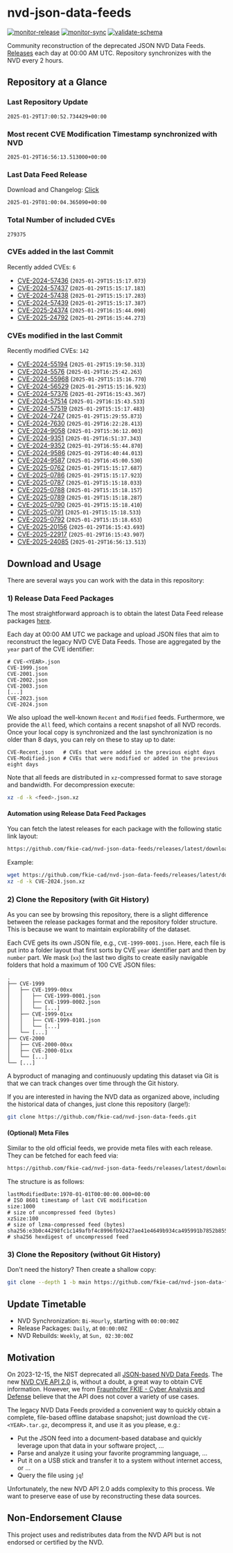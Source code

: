 # nvd-json-data-feeds

[![monitor-release](https://github.com/fkie-cad/nvd-json-data-feeds/actions/workflows/monitor_release.yml/badge.svg)](https://github.com/fkie-cad/nvd-json-data-feeds/actions/workflows/monitor_release.yml)
[![monitor-sync](https://github.com/fkie-cad/nvd-json-data-feeds/actions/workflows/monitor_sync.yml/badge.svg)](https://github.com/fkie-cad/nvd-json-data-feeds/actions/workflows/monitor_sync.yml)
[![validate-schema](https://github.com/fkie-cad/nvd-json-data-feeds/actions/workflows/validate_schema.yml/badge.svg)](https://github.com/fkie-cad/nvd-json-data-feeds/actions/workflows/validate_schema.yml)

Community reconstruction of the deprecated JSON NVD Data Feeds.
[Releases](https://github.com/fkie-cad/nvd-json-data-feeds/releases/latest) each day at 00:00 AM UTC.
Repository synchronizes with the NVD every 2 hours.

## Repository at a Glance

### Last Repository Update

```plain
2025-01-29T17:00:52.734429+00:00
```

### Most recent CVE Modification Timestamp synchronized with NVD

```plain
2025-01-29T16:56:13.513000+00:00
```

### Last Data Feed Release

Download and Changelog: [Click](https://github.com/fkie-cad/nvd-json-data-feeds/releases/latest)

```plain
2025-01-29T01:00:04.365090+00:00
```

### Total Number of included CVEs

```plain
279375
```

### CVEs added in the last Commit

Recently added CVEs: `6`

- [CVE-2024-57436](CVE-2024/CVE-2024-574xx/CVE-2024-57436.json) (`2025-01-29T15:15:17.073`)
- [CVE-2024-57437](CVE-2024/CVE-2024-574xx/CVE-2024-57437.json) (`2025-01-29T15:15:17.183`)
- [CVE-2024-57438](CVE-2024/CVE-2024-574xx/CVE-2024-57438.json) (`2025-01-29T15:15:17.283`)
- [CVE-2024-57439](CVE-2024/CVE-2024-574xx/CVE-2024-57439.json) (`2025-01-29T15:15:17.387`)
- [CVE-2025-24374](CVE-2025/CVE-2025-243xx/CVE-2025-24374.json) (`2025-01-29T16:15:44.090`)
- [CVE-2025-24792](CVE-2025/CVE-2025-247xx/CVE-2025-24792.json) (`2025-01-29T16:15:44.273`)


### CVEs modified in the last Commit

Recently modified CVEs: `142`

- [CVE-2024-55194](CVE-2024/CVE-2024-551xx/CVE-2024-55194.json) (`2025-01-29T15:19:50.313`)
- [CVE-2024-5576](CVE-2024/CVE-2024-55xx/CVE-2024-5576.json) (`2025-01-29T16:25:42.263`)
- [CVE-2024-55968](CVE-2024/CVE-2024-559xx/CVE-2024-55968.json) (`2025-01-29T15:15:16.770`)
- [CVE-2024-56529](CVE-2024/CVE-2024-565xx/CVE-2024-56529.json) (`2025-01-29T15:15:16.923`)
- [CVE-2024-57376](CVE-2024/CVE-2024-573xx/CVE-2024-57376.json) (`2025-01-29T16:15:43.367`)
- [CVE-2024-57514](CVE-2024/CVE-2024-575xx/CVE-2024-57514.json) (`2025-01-29T16:15:43.533`)
- [CVE-2024-57519](CVE-2024/CVE-2024-575xx/CVE-2024-57519.json) (`2025-01-29T15:15:17.483`)
- [CVE-2024-7247](CVE-2024/CVE-2024-72xx/CVE-2024-7247.json) (`2025-01-29T15:29:55.873`)
- [CVE-2024-7630](CVE-2024/CVE-2024-76xx/CVE-2024-7630.json) (`2025-01-29T16:22:28.413`)
- [CVE-2024-9058](CVE-2024/CVE-2024-90xx/CVE-2024-9058.json) (`2025-01-29T15:36:12.003`)
- [CVE-2024-9351](CVE-2024/CVE-2024-93xx/CVE-2024-9351.json) (`2025-01-29T16:51:37.343`)
- [CVE-2024-9352](CVE-2024/CVE-2024-93xx/CVE-2024-9352.json) (`2025-01-29T16:55:44.870`)
- [CVE-2024-9586](CVE-2024/CVE-2024-95xx/CVE-2024-9586.json) (`2025-01-29T16:40:44.013`)
- [CVE-2024-9587](CVE-2024/CVE-2024-95xx/CVE-2024-9587.json) (`2025-01-29T16:45:00.530`)
- [CVE-2025-0762](CVE-2025/CVE-2025-07xx/CVE-2025-0762.json) (`2025-01-29T15:15:17.687`)
- [CVE-2025-0786](CVE-2025/CVE-2025-07xx/CVE-2025-0786.json) (`2025-01-29T15:15:17.923`)
- [CVE-2025-0787](CVE-2025/CVE-2025-07xx/CVE-2025-0787.json) (`2025-01-29T15:15:18.033`)
- [CVE-2025-0788](CVE-2025/CVE-2025-07xx/CVE-2025-0788.json) (`2025-01-29T15:15:18.157`)
- [CVE-2025-0789](CVE-2025/CVE-2025-07xx/CVE-2025-0789.json) (`2025-01-29T15:15:18.287`)
- [CVE-2025-0790](CVE-2025/CVE-2025-07xx/CVE-2025-0790.json) (`2025-01-29T15:15:18.410`)
- [CVE-2025-0791](CVE-2025/CVE-2025-07xx/CVE-2025-0791.json) (`2025-01-29T15:15:18.533`)
- [CVE-2025-0792](CVE-2025/CVE-2025-07xx/CVE-2025-0792.json) (`2025-01-29T15:15:18.653`)
- [CVE-2025-20156](CVE-2025/CVE-2025-201xx/CVE-2025-20156.json) (`2025-01-29T16:15:43.693`)
- [CVE-2025-22917](CVE-2025/CVE-2025-229xx/CVE-2025-22917.json) (`2025-01-29T16:15:43.907`)
- [CVE-2025-24085](CVE-2025/CVE-2025-240xx/CVE-2025-24085.json) (`2025-01-29T16:56:13.513`)


## Download and Usage

There are several ways you can work with the data in this repository:

### 1) Release Data Feed Packages

The most straightforward approach is to obtain the latest Data Feed release packages [here](https://github.com/fkie-cad/nvd-json-data-feeds/releases/latest).

Each day at 00:00 AM UTC we package and upload JSON files that aim to reconstruct the legacy NVD CVE Data Feeds.
Those are aggregated by the `year` part of the CVE identifier:

```
# CVE-<YEAR>.json
CVE-1999.json
CVE-2001.json
CVE-2002.json
CVE-2003.json
[...]
CVE-2023.json
CVE-2024.json
```

We also upload the well-known `Recent` and `Modified` feeds.
Furthermore, we provide the `All` feed, which contains a recent snapshot of all NVD records.
Once your local copy is synchronized and the last synchronization is no older than 8 days, you can rely on these to stay up to date:

```plain
CVE-Recent.json   # CVEs that were added in the previous eight days
CVE-Modified.json # CVEs that were modified or added in the previous eight days
```

Note that all feeds are distributed in `xz`-compressed format to save storage and bandwidth.
For decompression execute:

```sh
xz -d -k <feed>.json.xz
```

#### Automation using Release Data Feed Packages

You can fetch the latest releases for each package with the following static link layout:

```sh
https://github.com/fkie-cad/nvd-json-data-feeds/releases/latest/download/CVE-<YEAR>.json.xz
```

Example:

```sh
wget https://github.com/fkie-cad/nvd-json-data-feeds/releases/latest/download/CVE-2024.json.xz
xz -d -k CVE-2024.json.xz
```

### 2) Clone the Repository (with Git History)

As you can see by browsing this repository, there is a slight difference between the release packages format and the repository folder structure.
This is because we want to maintain explorability of the dataset.

Each CVE gets its own JSON file, e.g., `CVE-1999-0001.json`.
Here, each file is put into a folder layout that first sorts by CVE `year` identifier part and then by `number` part.
We mask (`xx`) the last two digits to create easily navigable folders that hold a maximum of 100 CVE JSON files:

```plain
.
├── CVE-1999
│   ├── CVE-1999-00xx
│   │   ├── CVE-1999-0001.json
│   │   ├── CVE-1999-0002.json
│   │   └── [...]
│   ├── CVE-1999-01xx
│   │   ├── CVE-1999-0101.json
│   │   └── [...]
│   └── [...]
├── CVE-2000
│   ├── CVE-2000-00xx
│   ├── CVE-2000-01xx
│   └── [...]
└── [...]
```

A byproduct of managing and continuously updating this dataset via Git is that we can track changes over time through the Git history.

If you are interested in having the NVD data as organized above, including the historical data of changes, just clone this repository (large!):

```sh
git clone https://github.com/fkie-cad/nvd-json-data-feeds.git
```

#### (Optional) Meta Files

Similar to the old official feeds, we provide meta files with each release. They can be fetched for each feed via:

```sh
https://github.com/fkie-cad/nvd-json-data-feeds/releases/latest/download/CVE-<YEAR>.meta
```

The structure is as follows:

```plain
lastModifiedDate:1970-01-01T00:00:00.000+00:00                          # ISO 8601 timestamp of last CVE modification
size:1000                                                               # size of uncompressed feed (bytes)
xzSize:100                                                              # size of lzma-compressed feed (bytes)
sha256:e3b0c44298fc1c149afbf4c8996fb92427ae41e4649b934ca495991b7852b855 # sha256 hexdigest of uncompressed feed
```

### 3) Clone the Repository (without Git History)

Don't need the history? Then create a shallow copy:

```sh
git clone --depth 1 -b main https://github.com/fkie-cad/nvd-json-data-feeds.git
```


## Update Timetable

* NVD Synchronization: `Bi-Hourly`, starting with `00:00:00Z`
* Release Packages: `Daily`, at `00:00:00Z`
* NVD Rebuilds: `Weekly`, at `Sun, 02:30:00Z`


## Motivation

On 2023-12-15, the NIST deprecated all [JSON-based NVD Data Feeds](https://nvd.nist.gov/vuln/data-feeds#divRetirementBanner-1).
The new [NVD CVE API 2.0](https://nvd.nist.gov/developers/vulnerabilities) is, without a doubt, a great way to obtain CVE information.
However, we from [Fraunhofer FKIE - Cyber Analysis and Defense](https://www.fkie.fraunhofer.de/en/departments/cad.html) believe that the API does not cover a variety of use cases.

The legacy NVD Data Feeds provided a convenient way to quickly obtain a complete, file-based offline database snapshot; just download the `CVE-<YEAR>.tar.gz`, decompress it, and use it as you please, e.g.:

- Put the JSON feed into a document-based database and quickly leverage upon that data in your software project, ...
- Parse and analyze it using your favorite programming language, ...
- Put it on a USB stick and transfer it to a system without internet access, or ...
- Query the file using `jq`!

Unfortunately, the new NVD API 2.0 adds complexity to this process.
We want to preserve ease of use by reconstructing these data sources.

## Non-Endorsement Clause

This project uses and redistributes data from the NVD API but is not endorsed or certified by the NVD.